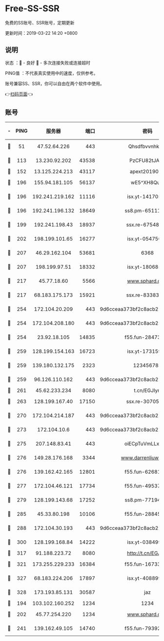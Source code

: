 # Free-SS-SSR

免费的SS账号、SSR账号，定期更新

更新时间：2019-03-22 14:20 +0800

## 说明

状态     ：🙂 - 良好 🙁 - 多次连接失败或连接超时

PING值   ：不代表真实使用中的速度，仅供参考。

账号兼容SS、SSR，你可以自由在两个软件中使用。

👉[扫码页面](https://liesauer.github.io/Free-SS-SSR/)👈

## 账号

|-|PING|服务器|端口|密码|加密方式|区域|
|:----:|:----:|:-----:|-----:|:----:|:----:|:----:|
|🙂|51|47.52.64.226|443|Qhsdfbvvnhkm1|aes-256-cfb|HK|
|🙂|113|13.230.92.202|43538|PzCFU82tJAdZ|aes-256-cfb|JP|
|🙂|152|13.125.224.213|43117|apext2019005|chacha20|KR|
|🙂|196|155.94.181.105|56137|wE5^XH8Quw|aes-256-cfb|US|
|🙂|196|192.241.219.162|11116|isx.yt-14170563|aes-256-cfb|US|
|🙂|196|192.241.196.132|18649|ss8.pm-65111095|aes-256-cfb|US|
|🙂|199|192.241.198.43|18937|ssx.re-67548349|aes-256-cfb|US|
|🙂|202|198.199.101.65|16277|isx.yt-05475013|aes-256-cfb|US|
|🙂|207|46.29.162.104|53681|6368|aes-256-ctr|RU|
|🙂|207|198.199.97.51|18332|isx.yt-18068521|aes-256-cfb|US|
|🙂|217|45.77.18.60|5566|www.sphard.com|aes-256-cfb|JP|
|🙂|217|68.183.175.173|15921|ssx.re-83383515|aes-256-cfb|US|
|🙂|254|172.104.20.209|443|9d6cceaa373bf2c8acb22e60b6a58be6|aes-256-cfb|US|
|🙂|254|172.104.208.180|443|9d6cceaa373bf2c8acb22e60b6a58be6|aes-256-cfb|US|
|🙂|254|23.92.18.105|14835|f55.fun-28473205|aes-256-cfb|US|
|🙂|259|128.199.154.163|16723|isx.yt-17315956|aes-256-cfb|SG|
|🙂|259|139.180.132.175|2323|123456789|aes-256-cfb|SG|
|🙂|259|96.126.110.162|443|9d6cceaa373bf2c8acb22e60b6a58be6|aes-256-cfb|US|
|🙂|261|45.62.233.234|8080|t.cn/EGJIyrl|rc4-md5|CA|
|🙂|263|128.199.167.40|17150|ssx.re-30705588|aes-256-cfb|SG|
|🙂|270|172.104.214.187|443|9d6cceaa373bf2c8acb22e60b6a58be6|aes-256-cfb|US|
|🙂|273|172.104.10.6|443|9d6cceaa373bf2c8acb22e60b6a58be6|aes-256-cfb|US|
|🙂|275|207.148.83.41|443|oiECpTuVmLLxk4Ts|aes-256-cfb|AU|
|🙂|276|149.28.176.168|3344|www.darrenliuwei.com|aes-256-cfb|AU|
|🙂|276|139.162.42.165|12801|f55.fun-62681206|aes-256-cfb|SG|
|🙂|277|172.104.46.121|17734|f55.fun-49537509|aes-256-cfb|SG|
|🙂|279|128.199.143.68|17252|ss8.pm-77194591|aes-256-cfb|SG|
|🙂|285|45.33.80.198|10106|f55.fun-28845308|aes-256-cfb|US|
|🙂|288|172.104.30.193|443|9d6cceaa373bf2c8acb22e60b6a58be6|aes-256-cfb|US|
|🙂|300|128.199.168.84|14222|isx.yt-03849900|aes-256-cfb|SG|
|🙂|317|91.188.223.72|8080|http://t.cn/EGJIyrl|rc4-md5|RU|
|🙂|321|173.255.229.233|16384|f55.fun-16733210|aes-256-cfb|US|
|🙂|327|68.183.224.206|17897|isx.yt-40889979|aes-256-cfb|SG|
|🙂|328|173.193.85.131|30587|jaz|aes-256-cfb|US|
|🙂|194|103.102.160.252|1234|1234|rc4-md5|JP|
|🙂|202|45.77.254.220|1234|www.sphard.com|aes-256-cfb|SG|
|🙂|241|139.162.49.105|14740|f55.fun-79392349|aes-256-cfb|SG|
